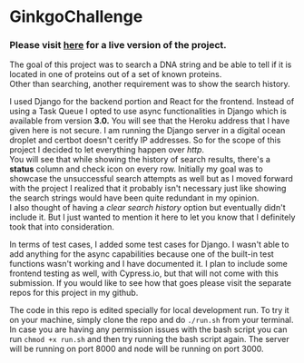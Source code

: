 # GinkgoChallenge

### Please visit [here](http://dna-protein-search.herokuapp.com/) for a live version of the project. <br>
The goal of this project was to search a DNA string and be able to tell if it is located in one of proteins out of a set of known proteins. <br>
Other than searching, another requirement was to show the search history. <br>

I used Django for the backend portion and React for the frontend. Instead of using a  Task Queue I opted to use async functionalities in Django
which is available from version **3.0.** You will see that the Heroku address that I have given here is not secure. I am running the Django server in
a digital ocean droplet and certbot doesn't ceritfy IP addresses. So for the scope of this project I decided to let everything happen over *http*. <br>
You will see that while showing the history of search results, there's a **status** column and check icon on every row. Initially my goal was to
showcase the unsuccessful search attempts as well but as I moved forward with the project I realized that it probably isn't necessary just like
showing the search strings would have been quite redundant in my opinion. <br> 
I also thought of having a *clear search history* option but eventually didn't include it. But I just wanted to mention it here to let you know
that I definitely took that into consideration. <br>

In terms of test cases, I added some test cases for Django. I wasn't able to add anything for the async capabilities because one of the built-in test
functions wasn't working and I have documented it. I plan to include some frontend testing as well, with Cypress.io, but that will not come with this
submission. If you would like to see how that goes please visit the separate repos for this project in my github. <br>

The code in this repo is edited specially for local development run. To try it on your machine, simply clone the repo and do `./run.sh` from your terminal. In case you are having any permission issues with the bash script you can run `chmod +x run.sh` and then try running the bash script again. The server will be running on port 8000 and node will be running on port 3000.


